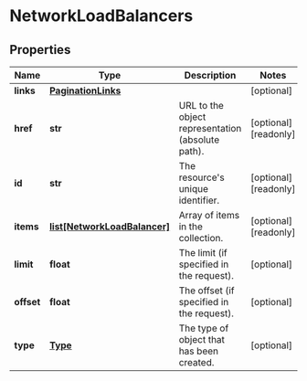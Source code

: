 # NetworkLoadBalancers

## Properties
| Name | Type | Description | Notes |
| ------------ | ------------- | ------------- | ------------- |
| **links** | [**PaginationLinks**](PaginationLinks.md) |  | [optional]  |
| **href** | **str** | URL to the object representation (absolute path). | [optional] [readonly]  |
| **id** | **str** | The resource&#39;s unique identifier. | [optional] [readonly]  |
| **items** | [**list[NetworkLoadBalancer]**](NetworkLoadBalancer.md) | Array of items in the collection. | [optional] [readonly]  |
| **limit** | **float** | The limit (if specified in the request). | [optional]  |
| **offset** | **float** | The offset (if specified in the request). | [optional]  |
| **type** | [**Type**](Type.md) | The type of object that has been created. | [optional]  |


